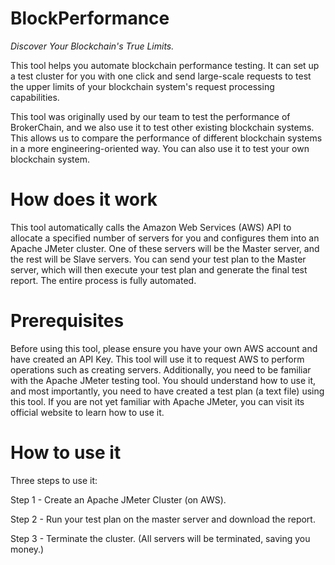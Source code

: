 # BlockPerformance

*Discover Your Blockchain's True Limits.*

This tool helps you automate blockchain performance testing. It can set up a test cluster for you with one click and send large-scale requests to test the upper limits of your blockchain system's request processing capabilities.

This tool was originally used by our team to test the performance of BrokerChain, and we also use it to test other existing blockchain systems. This allows us to compare the performance of different blockchain systems in a more engineering-oriented way. You can also use it to test your own blockchain system.

# How does it work

This tool automatically calls the Amazon Web Services (AWS) API to allocate a specified number of servers for you and configures them into an Apache JMeter cluster. One of these servers will be the Master server, and the rest will be Slave servers. You can send your test plan to the Master server, which will then execute your test plan and generate the final test report. The entire process is fully automated.

# Prerequisites

Before using this tool, please ensure you have your own AWS account and have created an API Key. This tool will use it to request AWS to perform operations such as creating servers. Additionally, you need to be familiar with the Apache JMeter testing tool. You should understand how to use it, and most importantly, you need to have created a test plan (a text file) using this tool. If you are not yet familiar with Apache JMeter, you can visit its official website to learn how to use it.

# How to use it

Three steps to use it:

Step 1 - Create an Apache JMeter Cluster (on AWS).

Step 2 - Run your test plan on the master server and download the report.

Step 3 - Terminate the cluster. (All servers will be terminated, saving you money.)
